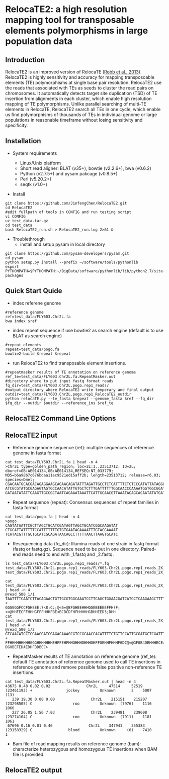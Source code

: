# RelocaTE2: a high resolution mapping tool for transposable elements polymorphisms in large population data

## Introduction
RelocaTE2 is an improved version of RelocaTE ([Robb et al., 2013](http://www.g3journal.org/content/3/6/949.long)). RelocaTE2 is highly sensitivity and accuracy for mapping transposoable elements (TE) polymorphisms at single base pair resolution. RelocaTE2 use the reads that associated with TEs as seeds to cluster the read pairs on chromosomes. It automatically detects target site duplication (TSD) of TE insertion from alignments in each cluster, which enable high resolution mapping of TE polymorphisms. Unlike parallel searching of multi-TE elements in RelocaTE, RelocaTE2 search all TEs in one cycle, which enable us find polymorphisms of thousands of TEs in individual genome or large populations in reasonable timeframe without losing sensitivity and specificity.

## Installation
+ System requirements
  - Linux/Unix platform
  - Short read aligner: BLAT (v35+), bowtie (v2.2.6+), bwa (v0.6.2)
  - Python (v2.7.5+) and pysam pakcage (v0.8.5+)
  - Perl (v5.20.2+)
  - seqtk (v1.0+)

+ Install
```shell
git clone https://github.com/JinfengChen/RelocaTE2.git
cd RelocaTE2
#edit fullpath of tools in CONFIG and run testing script
vi CONFIG
uz test_data.tar.gz
cd test_data
bash RelocaTE2_run.sh > RelocaTE2_run.log 2>&1 &
```
+ Troublethrough
  - install and setup pysam in local directory
```shell
git clone https://github.com/pysam-developers/pysam.git
cd pysam
python setup.py install --prefix ~/software/tools/pythonlib
export PYTHONPATH=$PYTHONPATH:~/BigData/software/pythonlib/lib/python2.7/site-packages
```
## Quick Start Quide
  - index referene genome
```shell
#reference genome
ref=test_data/FLY603.Chr2L.fa
bwa index $ref
```
  - index repeat sequence if use bowtie2 as search engine (default is to use BLAT as search engine)
```shell
#repeat elements
repeat=test_data/pogo.fa
bowtie2-build $repeat $repeat
```
  - run RelocaTE2 to find transposable element insertions.
```shell
#repeatmasker results of TE annotation on reference genome
ref_te=test_data/FLY603.Chr2L.fa.RepeatMasker.out
#directory where to put input fastq format reads
fq_dir=test_data/FLY603.Chr2L.pogo.rep1_reads/
#output directory where RelocaTE2 write temperary and final output
outdir=test_data/FLY603.Chr2L.pogo.rep1_RelocaTE2_outdir
python relocaTE.py --te_fasta $repeat --genome_fasta $ref --fq_dir $fq_dir --outdir $outdir --reference_ins $ref_te 
```

## RelocaTE2 Command Line Options

## RelocaTE2 input
+ Reference genome sequence (ref): multiple sequences of reference genome in fasta format
```shell
cat test_data/FLY603.Chr2L.fa | head -n 4 
>Chr2L type=golden_path_region; loc=2L:1..23513712; ID=2L; dbxref=GB:AE014134,GB:AE014134,REFSEQ:NT_033779; MD5=b6a98b7c676bdaa11ec9521ed15aff2b; length=23513712; release=r6.03; species=Dmel;
CGACAATGCACGACAGAGGAAGCAGAACAGATATTTAGATTGCCTCTCATTTTCTCTCCCATATTATAGGGAGAAATATG
ATCGCGTATGCGAGAGTAGTGCCAACATATTGTGCTCTTTGATTTTTTGGCAACCCAAAATGGTGGCGGATGAACGAGAT
GATAATATATTCAAGTTGCCGCTAATCAGAAATAAATTCATTGCAACGTTAAATACAGCACAATATATGATCGCGTATGC
```
+ Repeat sequence (repeat): Consensus sequences of repeat families in fasta format 
```shell
cat test_data/pogo.fa | head -n 4
>pogo
CAGTATAATTCGCTTAGCTGCATCGATAGTTAGCTGCATCGGCAAGATAT
CTGCATTATTTTTCCATTTTTTTGTGTGAATAGAAAATTTGTACGAAAAT
TCATACGTTTGCTGCATCGCAGATAACAGCCTTTTTAACTTAAGTGCATC
```
+ Resequencing data (fq_dir): Illumina reads of one strain in fastq format (fastq or fastq.gz). Sequence need to be put in one directory. Paired-end reads need to end with \_1.fastq and \_2.fastq.
```shell
ls test_data/FLY603.Chr2L.pogo.rep1_reads/*.fq
test_data/FLY603.Chr2L.pogo.rep1_reads/FLY603.Chr2L.pogo.rep1_reads_2X_100_500_1.fq
test_data/FLY603.Chr2L.pogo.rep1_reads/FLY603.Chr2L.pogo.rep1_reads_2X_100_500_2.fq

cat test_data/FLY603.Chr2L.pogo.rep1_reads/FLY603.Chr2L.pogo.rep1_reads_2X_100_500_1.fq | head -n 4
@read_500_1/1
TAATTTTCAATCTTACAGAACTGTTGCGTGGCAAATCCTTCAGCTGGAACGATCATGCTCAAGAAGCTTTTGACAATATCAAAGACAAGTTATGCTCTGC
+
GGGGGGFCCFGHEEE:?<8;C:;@<6=@BFGHEEHHHGGEBEEEEFFH?F;<<@HHFECFFHHHGFFFHHHFBE<BCDCDFHFHHHHHGBHHEED3;DHH
cat test_data/FLY603.Chr2L.pogo.rep1_reads/FLY603.Chr2L.pogo.rep1_reads_2X_100_500_2.fq | head -n 4
@read_500_1/2
GTCAACATCCTCGAACGATCGAGACAAAGCGTCCGCAACCACATTTTCTGTTCCATTGCGATGCTCGATTTCGAAGGTATAACCCTGAAGTTTGATAGCC
+
FFHHHHHHHHHGGGHHHHHHHEHFFEHFHHGHHHDHHHGHFFGEHHFHHHFGDC@=@GFGB4DEHHHECE>>8/@ABHHH?DGHBEFEDAEDHFBDBCC>
```
+ RepeatMasker results of TE annotation on reference genome (ref_te): default TE annotation of reference genome used to call TE insertions in reference genome and remove possible false positive non-reference TE insertions. 
```shell
cat test_data/FLY603.Chr2L.fa.RepeatMasker.out | head -n 4
43675 0.48 0.02 0.02                Chr2L     47514     52519 (23461193) +               jockey         Unknown       2    5007    (13)    
   239 19.30 0.00 0.00                Chr2L    215151    215207 (23298505) C                  roo         Unknown  (7976)    1116    1060    
   227 26.05 1.56 7.03                Chr2L    239481    239608 (23274104) C                  roo         Unknown  (7911)    1181    1061    
 67696 0.16 0.01 0.46                Chr2L    347941    355383 (23158329) C                blood         Unknown     (0)    7410       1    
```
+ Bam file of read mapping results on reference genome (bam): characterize heterozygous and homozygous TE insertions when BAM file is provided.
## RelocaTE2 output

## 
